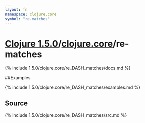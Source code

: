 ```yaml
---
layout: fn
namespace: clojure.core
symbol: "re-matches"
---
```


# [Clojure 1.5.0](../../)/[clojure.core](../)/re-matches

{% include 1.5.0/clojure.core/re_DASH_matches/docs.md %}

##Examples

{% include 1.5.0/clojure.core/re_DASH_matches/examples.md %}
## Source
{% include 1.5.0/clojure.core/re_DASH_matches/src.md %}

